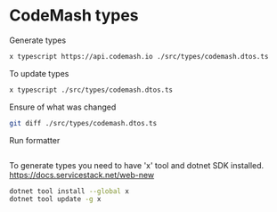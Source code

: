 # CodeMash types

Generate types

```bash
x typescript https://api.codemash.io ./src/types/codemash.dtos.ts
```

To update types

```bash
x typescript ./src/types/codemash.dtos.ts
```

Ensure of what was changed

```bash
git diff ./src/types/codemash.dtos.ts
```

Run formatter

```bash

```

To generate types you need to have 'x' tool and dotnet SDK installed. https://docs.servicestack.net/web-new

```bash
dotnet tool install --global x
dotnet tool update -g x
```
